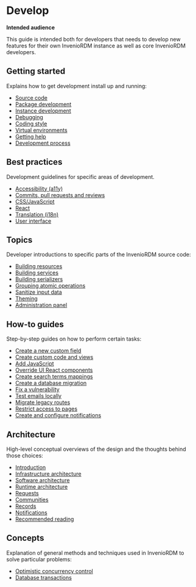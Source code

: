 # Develop

**Intended audience**

This guide is intended both for developers that needs to develop new features for their own InvenioRDM instance as well as core InvenioRDM developers.

## Getting started

Explains how to get development install up and running:

- [Source code](getting-started/source-code.md)
- [Package development](getting-started/package-development.md)
- [Instance development](getting-started/instance-development.md)
- [Debugging](getting-started/debugging.md)
- [Coding style](getting-started/code-style.md)
- [Virtual environments](getting-started/virtualenvs.md)
- [Getting help](getting-started/help.md)
- [Development process](process.md)

## Best practices

Development guidelines for specific areas of development.

- [Accessibility (a11y)](best-practices/accessibility.md)
- [Commits, pull requests and reviews](best-practices/commits.md)
- [CSS/JavaScript](best-practices/css-js.md)
- [React](best-practices/react.md)
- [Translation (i18n)](howtos/i18n.md)
- [User interface](best-practices/ui.md)

## Topics

Developer introductions to specific parts of the InvenioRDM source code:

- [Building resources](topics/resource.md)
- [Building services](topics/service.md)
- [Building serializers](topics/serializers.md)
- [Grouping atomic operations](topics/uow.md)
- [Sanitize input data](topics/validation.md)
- [Theming](topics/theming.md)
- [Administration panel](topics/administration_panel.md)

## How-to guides

Step-by-step guides on how to perform certain tasks:

- [Create a new custom field](howtos/custom_fields.md)
- [Create custom code and views](howtos/custom_code.md)
- [Add JavaScript](howtos/add_javascript.md)
- [Override UI React components](howtos/override_components.md)
- [Create search terms mappings](howtos/search_terms_migration.md)
- [Create a database migration](howtos/alembic.md)
- [Fix a vulnerability](howtos/security-fix.md)
- [Test emails locally](howtos/dev_email.md)
- [Migrate legacy routes](howtos/route_migration.md)
- [Restrict access to pages](howtos/restrict_access.md)
- [Create and configure notifications](howtos/notifications.md)

## Architecture

High-level conceptual overviews of the design and the thoughts behind those
choices:

- [Introduction](architecture/index.md)
- [Infrastructure architecture](architecture/infrastructure.md)
- [Software architecture](architecture/software.md)
- [Runtime architecture](architecture/runtime.md)
- [Requests](architecture/requests.md)
- [Communities](architecture/communities.md)
- [Records](architecture/records.md)
- [Notifications](architecture/notifications.md)
- [Recommended reading](architecture/reading.md)

## Concepts

Explanation of general methods and techniques used in InvenioRDM to solve
particular problems:

- [Optimistic concurrency control](concepts/concurrency-control.md)
- [Database transactions](concepts/transactions.md)
